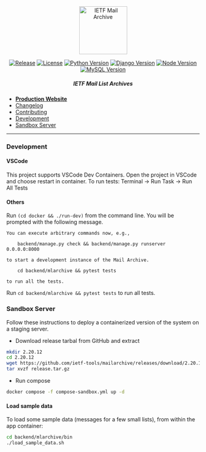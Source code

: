 <div align="center">
  
<img src="https://raw.githubusercontent.com/ietf-tools/common/main/assets/logos/mailarch.svg" alt="IETF Mail Archive" height="125" />

[![Release](https://img.shields.io/github/release/ietf-tools/mailarch.svg?style=flat&maxAge=300)](https://github.com/ietf-tools/mailarch/releases)
[![License](https://img.shields.io/github/license/ietf-tools/mailarch?maxAge=3600)](https://github.com/ietf-tools/mailarch/blob/main/LICENSE)
[![Python Version](https://img.shields.io/badge/python-3.12-blue?logo=python&logoColor=white)](#prerequisites)
[![Django Version](https://img.shields.io/badge/django-4.2-blue?logo=django&logoColor=white)](#prerequisites)
[![Node Version](https://img.shields.io/badge/node.js-16.x-green?logo=node.js&logoColor=white)](#prerequisites)
[![MySQL Version](https://img.shields.io/badge/postgres-14.6-blue?logo=postgresql&logoColor=white)](#prerequisites)

##### IETF Mail List Archives

</div>

- [**Production Website**](https://mailarchive.ietf.org)
- [Changelog](https://github.com/ietf-tools/mailarch/releases)
- [Contributing](https://github.com/ietf-tools/.github/blob/main/CONTRIBUTING.md)
- [Development](#development)
- [Sandbox Server](#sandbox-server)


---

### Development

#### VSCode

This project supports VSCode Dev Containers. Open the project in VSCode and choose restart in container. To run tests: Terminal -> Run Task -> Run All Tests

#### Others

Run `(cd docker && ./run-dev)` from the command line. You will be prompted with the following message.

```text
You can execute arbitrary commands now, e.g.,

    backend/manage.py check && backend/manage.py runserver 0.0.0.0:8000

to start a development instance of the Mail Archive.

    cd backend/mlarchive && pytest tests

to run all the tests.
```

Run `cd backend/mlarchive && pytest tests` to run all tests.

### Sandbox Server

Follow these instructions to deploy a containerized version of the system on a staging server.

- Download release tarbal from GitHub and extract
```sh
mkdir 2.20.12
cd 2.20.12
wget https://github.com/ietf-tools/mailarchive/releases/download/2.20.12/release.tar.gz
tar xvzf release.tar.gz
```
- Run compose
```sh
docker compose -f compose-sandbox.yml up -d
``` 

#### Load sample data

To load some sample data (messages for a few small lists), from within the app container:
```sh
cd backend/mlarchive/bin
./load_sample_data.sh
```
